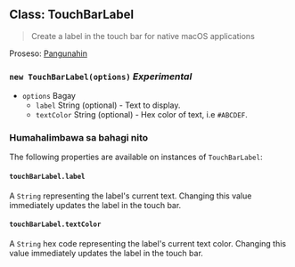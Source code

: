 ## Class: TouchBarLabel

> Create a label in the touch bar for native macOS applications

Proseso: [Pangunahin](../tutorial/quick-start.md#main-process)

### `new TouchBarLabel(options)` *Experimental*

* `options` Bagay 
  * `label` String (optional) - Text to display.
  * `textColor` String (optional) - Hex color of text, i.e `#ABCDEF`.

### Humahalimbawa sa bahagi nito

The following properties are available on instances of `TouchBarLabel`:

#### `touchBarLabel.label`

A `String` representing the label's current text. Changing this value immediately updates the label in the touch bar.

#### `touchBarLabel.textColor`

A `String` hex code representing the label's current text color. Changing this value immediately updates the label in the touch bar.